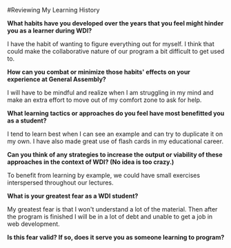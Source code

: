 #Reviewing My Learning History

**What habits have you developed over the years that you feel might hinder you as a learner during WDI?**

I have the habit of wanting to figure everything out for myself. I think that could make the collaborative nature of our program a bit difficult to get used to.

**How can you combat or minimize those habits' effects on your experience at General Assembly?**

I will have to be mindful and realize when I am struggling in my mind and make an extra effort to move out of my comfort zone to ask for help.


**What learning tactics or approaches do you feel have most benefitted you as a student?**

I tend to learn best when I can see an example and can try to duplicate it on my own. I have also made great use of flash cards in my educational career.

**Can you think of any strategies to increase the output or viability of these approaches in the context of WDI? (No idea is too crazy.)**

To benefit from learning by example, we could have small exercises interspersed throughout our lectures.

**What is your greatest fear as a WDI student?**

My greatest fear is that I won't understand a lot of the material. Then after the program is finished I will be in a lot of debt and unable to get a job in web development.

**Is this fear valid? If so, does it serve you as someone learning to program?**



